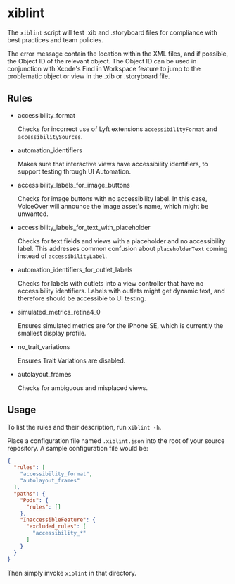 # xiblint

The `xiblint` script will test .xib and .storyboard files for compliance with best practices and team policies.

The error message contain the location within the XML files, and if possible, the Object ID of the relevant object.
The Object ID can be used in conjunction with Xcode's Find in Workspace feature to jump to the problematic object
or view in the .xib or .storyboard file.

## Rules

- accessibility_format

  Checks for incorrect use of Lyft extensions `accessibilityFormat` and `accessibilitySources`.

- automation_identifiers

  Makes sure that interactive views have accessibility identifiers, to support testing through UI Automation.

- accessibility_labels_for_image_buttons

  Checks for image buttons with no accessibility label.
  In this case, VoiceOver will announce the image asset's name, which might be unwanted.

- accessibility_labels_for_text_with_placeholder

  Checks for text fields and views with a placeholder and no accessibility label.
  This addresses common confusion about `placeholderText` coming instead of `accessibilityLabel`.

- automation_identifiers_for_outlet_labels

  Checks for labels with outlets into a view controller that have no accessibility identifiers.
  Labels with outlets might get dynamic text, and therefore should be accessible to UI testing.

- simulated_metrics_retina4_0

  Ensures simulated metrics are for the iPhone SE, which is currently the smallest display profile.

- no_trait_variations

  Ensures Trait Variations are disabled.

- autolayout_frames

  Checks for ambiguous and misplaced views.

## Usage

To list the rules and their description, run `xiblint -h`.

Place a configuration file named `.xiblint.json` into the root of your source repository. A sample configuration file would be:

```json
{
  "rules": [
    "accessibility_format",
    "autolayout_frames"
  ],
  "paths": {
    "Pods": {
      "rules": []
    },
    "InaccessibleFeature": {
      "excluded_rules": [
        "accessibility_*"
      ]
    }
  }
}
```

Then simply invoke `xiblint` in that directory.
